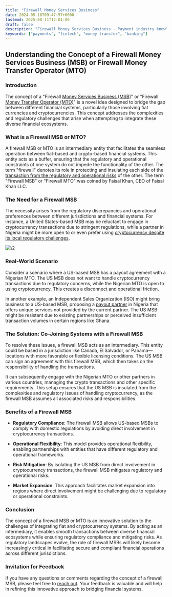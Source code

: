 ```yaml
---
title: "Firewall Money Services Business"
date: 2024-05-18T09:47:57+0000
lastmod: 2025-08-11T12:01:00
draft: false
description: "Firewall Money Services Business - Payment industry knowledge and insights"
keywords: ["payments", "fintech", "money transfer", "banking"]
---
```


## Understanding the Concept of a Firewall Money Services Business (MSB) or Firewall Money Transfer Operator (MTO)

### Introduction

The concept of a "Firewall [Money Services Business (MSB)](https://faisalkhan.com/learn/payments-wiki/money-services-business-msb/)" or "Firewall [Money Transfer Operator (MTO)](https://faisalkhan.com/learn/payments-wiki/money-transfer-operator-mto/)" is a novel idea designed to bridge the gap between different financial systems, particularly those involving fiat currencies and cryptocurrencies. This concept addresses the complexities and regulatory challenges that arise when attempting to integrate these diverse financial ecosystems.

### What is a Firewall MSB or MTO?

A firewall MSB or MTO is an intermediary entity that facilitates the seamless operation between fiat-based and crypto-based financial systems. This entity acts as a buffer, ensuring that the regulatory and operational constraints of one system do not impede the functionality of the other. The term "firewall" denotes its role in protecting and insulating each side of the [transaction from the regulatory and operational risks](https://faisalkhan.com/learn/payments-wiki/why-is-a-nested-transaction-in-the-banking-world-a-high-risk-transaction/) of the other. The term "Firewall MSB" or "Firewall MTO" was coined by Faisal Khan, CEO of Faisal Khan LLC.

### The Need for a Firewall MSB

The necessity arises from the regulatory discrepancies and operational preferences between different jurisdictions and financial systems. For instance, a United States-based MSB may be reluctant to engage in cryptocurrency transactions due to stringent regulations, while a partner in Nigeria might be more open to or even prefer using [cryptocurrency despite its local regulatory challenges](https://faisalkhan.com/learn/payments-wiki/challenges-using-cryptocurrency-for-payments/).

![\2](\1)

### Real-World Scenario

Consider a scenario where a US-based MSB has a payout agreement with a Nigerian MTO. The US MSB does not want to handle cryptocurrency transactions due to regulatory concerns, while the Nigerian MTO is open to using cryptocurrency. This creates a disconnect and operational friction.

In another example, an Independent Sales Organization (ISO) might bring business to a US-based MSB, proposing a [payout partner](https://faisalkhan.com/learn/payments-wiki/payout-partner-options/) in Nigeria that offers unique services not provided by the current partner. The US MSB might be resistant due to existing partnerships or perceived insufficient transaction volumes in certain regions like Ghana.

### The Solution: Co-Joining Systems with a Firewall MSB

To resolve these issues, a firewall MSB acts as an intermediary. This entity could be based in a jurisdiction like Canada, El Salvador, or Panama—locations with more favorable or flexible licensing conditions. The US MSB can sign an agreement with this firewall MSB, which then takes on the responsibility of handling the transactions.

It can subsequently engage with the Nigerian MTO or other partners in various countries, managing the crypto transactions and other specific requirements. This setup ensures that the US MSB is insulated from the complexities and regulatory issues of handling cryptocurrency, as the firewall MSB assumes all associated risks and responsibilities.

### Benefits of a Firewall MSB

- **Regulatory Compliance**: The firewall MSB allows US-based MSBs to comply with domestic regulations by avoiding direct involvement in cryptocurrency transactions.

- **Operational Flexibility**: This model provides operational flexibility, enabling partnerships with entities that have different regulatory and operational frameworks.

- **Risk Mitigation**: By isolating the US MSB from direct involvement in cryptocurrency transactions, the firewall MSB mitigates regulatory and operational risks.

- **Market Expansion**: This approach facilitates market expansion into regions where direct involvement might be challenging due to regulatory or operational constraints.

### Conclusion

The concept of a firewall MSB or MTO is an innovative solution to the challenges of integrating fiat and cryptocurrency systems. By acting as an intermediary, it enables smooth transactions between diverse financial ecosystems while ensuring regulatory compliance and mitigating risks. As regulatory landscapes evolve, the role of firewall MSBs will likely become increasingly critical in facilitating secure and compliant financial operations across different jurisdictions.

### Invitation for Feedback

If you have any questions or comments regarding the concept of a firewall MSB, please feel free to [reach out](https://faisalkhan.com/contact/). Your feedback is valuable and will help in refining this innovative approach to bridging financial systems.